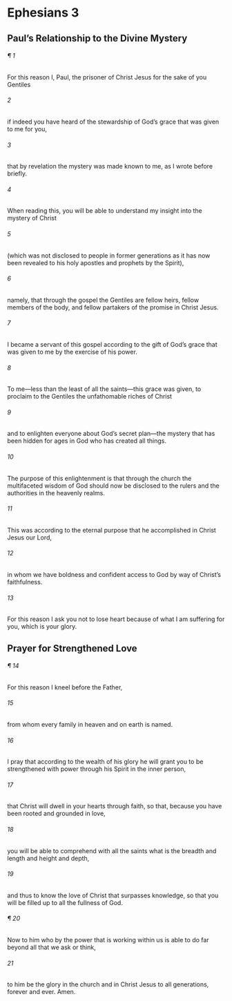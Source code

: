 # Ephesians 3
## Paul’s Relationship to the Divine Mystery
###### ¶ 1
For this reason I, Paul, the prisoner of Christ Jesus for the sake of you Gentiles
###### 2
if indeed you have heard of the stewardship of God’s grace that was given to me for you,
###### 3
that by revelation the mystery was made known to me, as I wrote before briefly.
###### 4
When reading this, you will be able to understand my insight into the mystery of Christ
###### 5
(which was not disclosed to people in former generations as it has now been revealed to his holy apostles and prophets by the Spirit),
###### 6
namely, that through the gospel the Gentiles are fellow heirs, fellow members of the body, and fellow partakers of the promise in Christ Jesus.
###### 7
I became a servant of this gospel according to the gift of God’s grace that was given to me by the exercise of his power.
###### 8
To me—less than the least of all the saints—this grace was given, to proclaim to the Gentiles the unfathomable riches of Christ
###### 9
and to enlighten everyone about God’s secret plan—the mystery that has been hidden for ages in God who has created all things.
###### 10
The purpose of this enlightenment is that through the church the multifaceted wisdom of God should now be disclosed to the rulers and the authorities in the heavenly realms.
###### 11
This was according to the eternal purpose that he accomplished in Christ Jesus our Lord,
###### 12
in whom we have boldness and confident access to God by way of Christ’s faithfulness.
###### 13
For this reason I ask you not to lose heart because of what I am suffering for you, which is your glory.
## Prayer for Strengthened Love
###### ¶ 14
For this reason I kneel before the Father,
###### 15
from whom every family in heaven and on earth is named.
###### 16
I pray that according to the wealth of his glory he will grant you to be strengthened with power through his Spirit in the inner person,
###### 17
that Christ will dwell in your hearts through faith, so that, because you have been rooted and grounded in love,
###### 18
you will be able to comprehend with all the saints what is the breadth and length and height and depth,
###### 19
and thus to know the love of Christ that surpasses knowledge, so that you will be filled up to all the fullness of God.
###### ¶ 20
Now to him who by the power that is working within us is able to do far beyond all that we ask or think,
###### 21
to him be the glory in the church and in Christ Jesus to all generations, forever and ever. Amen.
